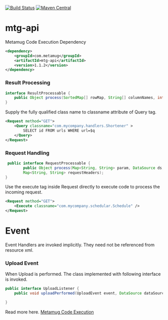 [![Build Status](https://travis-ci.org/metamug/mtg-api.svg?branch=master)](https://travis-ci.org/metamug/mtg-api) [![Maven Central](https://maven-badges.herokuapp.com/maven-central/com.metamug/mtg-api/badge.svg)](http://search.maven.org/#artifactdetails|com.metamug|mtg-api|1.1.2|)

# mtg-api
Metamug Code Execution Dependency

```xml
<dependency>
    <groupId>com.metamug</groupId>
    <artifactId>mtg-api</artifactId>
    <version>1.1.2</version>
</dependency>
```

### Result Processing

```java
interface ResultProcessable {
    public Object process(SortedMap[] rowMap, String[] columnNames, int rowCount);
}
```
Supply the fully qualified class name to classname attribute of Query tag.

```xml
<Request method="GET">
	<Query classname="com.mycompany.handlers.Shortener" >
	    SELECT id FROM urls WHERE url=$q
	</Query>
</Request>
```

### Request Handling

```java
 public interface RequestProcessable {
        public Object process(Map<String, String> param, DataSource ds,
        Map<String, String> requestHeaders);
}
```
Use the execute tag inside Request directly to execute code to process the incoming request.

```xml
<Request method="GET">
    <Execute classname="com.mycompany.schedular.Schedule" />
</Request>
```
# Event

Event Handlers are invoked implicitly. They need not be referenced from resource xml.

### Upload Event

When Upload is performed. The class implemented with following interface is invoked.

```java
public interface UploadListener {
    public void uploadPerformed(UploadEvent event, DataSource dataSource);

}
```

Read more here. [Metamug Code Execution](https://metamug.com/docs/code-execution.php)
